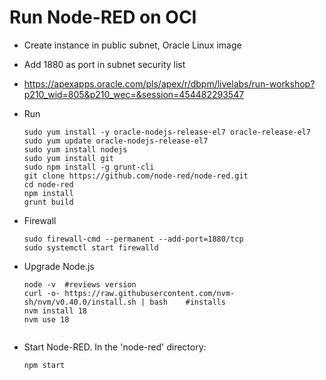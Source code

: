 # Run Node-RED on OCI

- Create instance in public subnet, Oracle Linux image
- Add 1880 as port in subnet security list
- https://apexapps.oracle.com/pls/apex/r/dbpm/livelabs/run-workshop?p210_wid=805&p210_wec=&session=454482293547

- Run

  ```npm install n -g
  sudo yum install -y oracle-nodejs-release-el7 oracle-release-el7
  sudo yum update oracle-nodejs-release-el7
  sudo yum install nodejs
  sudo yum install git
  sudo npm install -g grunt-cli
  git clone https://github.com/node-red/node-red.git
  cd node-red
  npm install
  grunt build
  ```

- Firewall
  ```
  sudo firewall-cmd --permanent --add-port=1880/tcp
  sudo systemctl start firewalld
  ```

- Upgrade Node.js
  ```
  node -v  #reviews version
  curl -o- https://raw.githubusercontent.com/nvm-sh/nvm/v0.40.0/install.sh | bash    #installs
  nvm install 18
  nvm use 18

  
- Start Node-RED. In the 'node-red' directory:
  ```
  npm start

  ```


